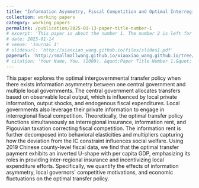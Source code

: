 ```yaml
---
title: "Information Asymmetry, Fiscal Competition and Optimal Interregional Transfer"
collection: working papers
category: working papers
permalink: /publication/2025-01-13-paper-title-number-1
# excerpt: 'This paper is about the number 1. The number 2 is left for future work.'
# date: 2025-01-14
# venue: 'Journal 1'
# slidesurl: 'http://xiaoxiao_wang.github.io/files/slides1.pdf'
paperurl: 'http://smallmallwang.github.io/xiaoxiao_wang.github.io/tree/master/files/Wang_etal_Information_Asymmetry.pdf'
# citation: 'Your Name, You. (2009). &quot;Paper Title Number 1.&quot; <i>Journal 1</i>. 1(1).'
---
```


This paper explores the optimal intergovernmental transfer policy when there exists information asymmetry between one central government and multiple local governments. The central government allocates transfers based on observable local output, which is influenced by local private information, output shocks, and endogenous fiscal expenditures. Local governments also leverage their private information to engage in interregional fiscal competition. Theoretically, the optimal transfer policy functions simultaneously as interregional insurance, information rent, and Pigouvian taxation correcting fiscal competition. The information rent is further decomposed into behavioral elasticities and multipliers capturing how the deviation from the IC constraint influences social welfare. Using 2019 Chinese county-level fiscal data, we find that the optimal transfer payment exhibits an inverted U-shape with per capita GDP, emphasizing its roles in providing inter-regional insurance and incentivizing local expenditure efforts. Specifically, we quantify the effects of information asymmetry, local governors' competitive motivations, and economic fluctuations on the optimal transfer policy.
